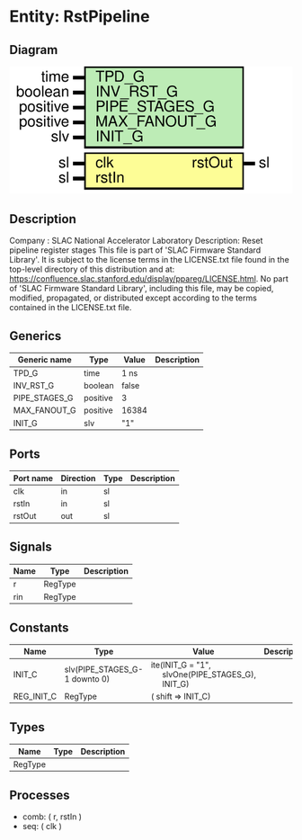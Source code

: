 # Entity: RstPipeline

## Diagram

![Diagram](RstPipeline.svg "Diagram")
## Description

Company    : SLAC National Accelerator Laboratory
Description:   Reset pipeline register stages
This file is part of 'SLAC Firmware Standard Library'.
It is subject to the license terms in the LICENSE.txt file found in the
top-level directory of this distribution and at:
   https://confluence.slac.stanford.edu/display/ppareg/LICENSE.html.
No part of 'SLAC Firmware Standard Library', including this file,
may be copied, modified, propagated, or distributed except according to
the terms contained in the LICENSE.txt file.
## Generics

| Generic name  | Type     | Value | Description |
| ------------- | -------- | ----- | ----------- |
| TPD_G         | time     | 1 ns  |             |
| INV_RST_G     | boolean  | false |             |
| PIPE_STAGES_G | positive | 3     |             |
| MAX_FANOUT_G  | positive | 16384 |             |
| INIT_G        | slv      | "1"   |             |
## Ports

| Port name | Direction | Type | Description |
| --------- | --------- | ---- | ----------- |
| clk       | in        | sl   |             |
| rstIn     | in        | sl   |             |
| rstOut    | out       | sl   |             |
## Signals

| Name | Type    | Description |
| ---- | ------- | ----------- |
| r    | RegType |             |
| rin  | RegType |             |
## Constants

| Name       | Type                          | Value                                                                                                                     | Description |
| ---------- | ----------------------------- | ------------------------------------------------------------------------------------------------------------------------- | ----------- |
| INIT_C     | slv(PIPE_STAGES_G-1 downto 0) |  ite(INIT_G = "1",<br><span style="padding-left:20px"> slvOne(PIPE_STAGES_G),<br><span style="padding-left:20px"> INIT_G) |             |
| REG_INIT_C | RegType                       |  (       shift => INIT_C)                                                                                                 |             |
## Types

| Name    | Type | Description |
| ------- | ---- | ----------- |
| RegType |      |             |
## Processes
- comb: ( r, rstIn )
- seq: ( clk )
